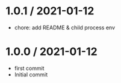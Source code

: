 
1.0.1 / 2021-01-12
==================

  * chore: add README & child process env

1.0.0 / 2021-01-12
==================

  * first commit
  * Initial commit
